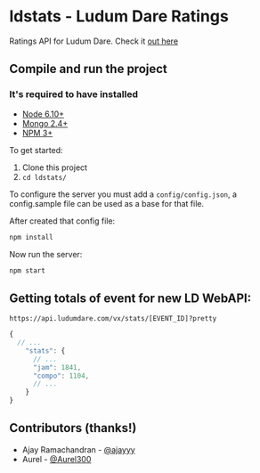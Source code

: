 # ldstats - Ludum Dare Ratings
Ratings API for Ludum Dare. Check it [out here](http://ldstats.info)

## Compile and run the project

### It's required to have installed
* [Node 6.10+](http://nodejs.org/)
* [Mongo 2.4+](https://www.mongodb.org/)
* [NPM 3+](http://npmjs.org/)

To get started:  
1. Clone this project  
2. `cd ldstats/`

To configure the server you must add a `config/config.json`, a config.sample file can be used as a base for that file.

After created that config file:

```bash
npm install
```

Now run the server:
```bash
npm start
```

## Getting totals of event for new LD WebAPI:
`https://api.ludumdare.com/vx/stats/[EVENT_ID]?pretty`  
```js
{
  // ...
    "stats": {
      // ...
      "jam": 1841,
      "compo": 1104,
      // ...
    }
}
```

## Contributors (thanks!)
* Ajay Ramachandran - [@ajayyy](https://github.com/ajayyy)
* Aurel - [@Aurel300](https://github.com/Aurel300)

